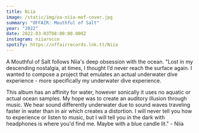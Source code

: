```yaml
---
title: Niia
image: /static/img/oa-niia-mof-cover.jpg
summary: "OFFAIR: Mouthful of Salt"
year: "2022"
date: 2022-03-03T08:00:00.000Z
instagram: niiarocco
spotify: https://offairrecords.lnk.tt/Niia
---
```

A Mouthful of Salt follows Niia's deep obsession with the ocean. "Lost in my descending nostalgia, at times, I thought I’d never reach the surface again. I wanted to compose a project that emulates an actual underwater dive experience - more specifically my underwater dive experience.

This album has an affinity for water, however sonically it uses no aquatic or actual ocean samples. My hope was to create an auditory illusion through music. We hear sound differently underwater due to sound waves traveling faster in water than in air which creates a distortion. I will never tell you how to experience or listen to music, but I will tell you in the dark with headphones is where you'd find me. Maybe with a blue candle lit." - Niia